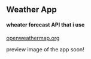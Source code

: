 ## Weather App

#### wheater forecast API that i use

[openweathermap.org](https://openweathermap.org/)

preview image of the app soon!
